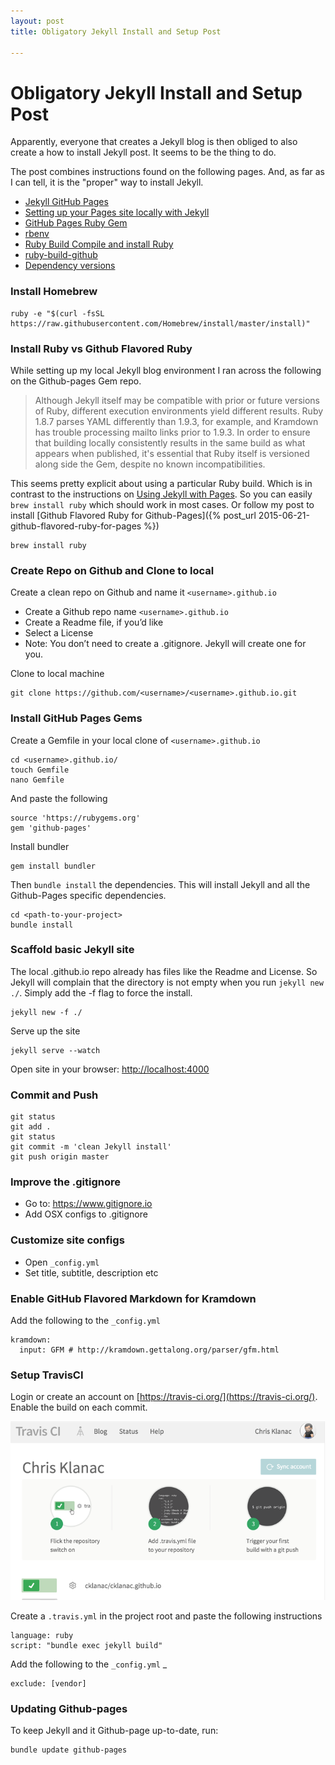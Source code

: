 ```yaml
---
layout: post
title: Obligatory Jekyll Install and Setup Post

---
```


Obligatory Jekyll Install and Setup Post
=======================

Apparently, everyone that creates a Jekyll blog is then obliged to also create a how to install Jekyll post. It seems to be the thing to do. 

The post combines instructions found on the following pages. And, as far as I can tell, it is the "proper" way to install Jekyll. 

* [Jekyll GitHub Pages](https://jekyllrb.com/docs/github-pages/)
* [Setting up your Pages site locally with Jekyll](https://help.github.com/articles/using-jekyll-with-pages/)
* [GitHub Pages Ruby Gem](https://github.com/github/pages-gem)
* [rbenv](https://github.com/rbenv/rbenv)
* [Ruby Build Compile and install Ruby](https://github.com/rbenv/ruby-build)
* [ruby-build-github](https://github.com/parkr/ruby-build-github)
* [Dependency versions](https://pages.github.com/versions/)

### Install Homebrew

	ruby -e "$(curl -fsSL https://raw.githubusercontent.com/Homebrew/install/master/install)"

### Install Ruby vs Github Flavored Ruby

While setting up my local Jekyll blog environment I ran across the following on the Github-pages Gem repo.

> Although Jekyll itself may be compatible with prior or future versions of Ruby, different execution environments yield different results. Ruby 1.8.7 parses YAML differently than 1.9.3, for example, and Kramdown has trouble processing mailto links prior to 1.9.3. In order to ensure that building locally consistently results in the same build as what appears when published, it's essential that Ruby itself is versioned along side the Gem, despite no known incompatibilities.

This seems pretty explicit about using a particular Ruby build. Which is in contrast to the instructions on [Using Jekyll with Pages](https://help.github.com/articles/using-jekyll-with-pages/). So you can easily `brew install ruby` which should work in most cases. Or follow my post to install [Github Flavored Ruby for Github-Pages]({% post_url 2015-06-21-github-flavored-ruby-for-pages %})


    brew install ruby

### Create Repo on Github and Clone to local

Create a clean repo on Github and name it `<username>.github.io`

* Create a Github repo name `<username>.github.io`
* Create a Readme file, if you’d like
* Select a License 
* Note: You don’t need to create a .gitignore. Jekyll will create one for you.

Clone to local machine

    git clone https://github.com/<username>/<username>.github.io.git

### Install GitHub Pages Gems

Create a Gemfile in your local clone of `<username>.github.io` 

	cd <username>.github.io/
	touch Gemfile
	nano Gemfile

And paste the following

    source 'https://rubygems.org'
    gem 'github-pages'

Install bundler 

	gem install bundler

Then `bundle install` the dependencies. This will install Jekyll and all the Github-Pages specific dependencies. 

	cd <path-to-your-project>
	bundle install

### Scaffold basic Jekyll site

The local <username>.github.io repo already has files like the Readme and License. So Jekyll will complain that the directory is not empty when you run `jekyll new ./`. Simply add the -f flag to force the install.

	jekyll new -f ./

Serve up the site

    jekyll serve --watch

Open site in your browser: [http://localhost:4000](http://localhost:4000)
    
### Commit and Push

    git status
    git add .
    git status
    git commit -m 'clean Jekyll install'
    git push origin master
    
### Improve the .gitignore

* Go to: https://www.gitignore.io
* Add OSX configs to .gitignore

### Customize site configs

* Open `_config.yml`
* Set title, subtitle, description etc

### Enable GitHub Flavored Markdown for Kramdown

Add the following to the `_config.yml`
 
    kramdown:
      input: GFM # http://kramdown.gettalong.org/parser/gfm.html

### Setup TravisCI

Login or create an account on [https://travis-ci.org/](https://travis-ci.org/). Enable the build on each commit.
 
![Travisci Enable Build](/img/travisci-enable-build.png)

Create a `.travis.yml` in the project root and paste the following instructions

    language: ruby
    script: "bundle exec jekyll build"

Add the following to the `_config.yml` _

    exclude: [vendor]

### Updating Github-pages
To keep Jekyll and it Github-page up-to-date, run:

    bundle update github-pages
    



